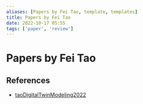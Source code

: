 ```yaml
---
aliases: [Papers by Fei Tao, template, templates]
title: Papers by Fei Tao
date: 2022-10-17 05:55
tags: ['paper', 'review']
---
```


# Papers by Fei Tao

## References

- [taoDigitalTwinModeling2022](../zotero/taoDigitalTwinModeling2022.md)
